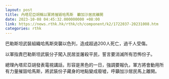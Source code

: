 ```yaml
---
layout: post
title: 內塔尼亞胡稱以軍將摧毀哈馬斯　籲加沙居民離開
date: 2023-10-08 04:45:32.000000000 +08:00
link: https://news.rthk.hk/rthk/ch/component/k2/1722037-20231008.htm
categories: rthk
---
```


巴勒斯坦武裝組織哈馬斯突襲以色列，造成超過200人死亡，過千人受傷。

以軍指責巴勒斯坦武裝分子闖入民居並屠殺平民，誓言要消滅所有恐怖份子。

總理內塔尼亞胡發表電視講話，形容是黑色的一日，強調要報仇，軍方將會動用所有力量摧毀哈馬斯，將武裝份子藏身的地點變成廢墟，呼籲加沙居民馬上離開。
